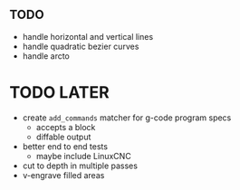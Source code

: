 ## TODO
- handle horizontal and vertical lines
- handle quadratic bezier curves
- handle arcto

# TODO LATER
- create `add_commands` matcher for g-code program specs
  - accepts a block
  - diffable output
- better end to end tests
  - maybe include LinuxCNC
- cut to depth in multiple passes
- v-engrave filled areas
